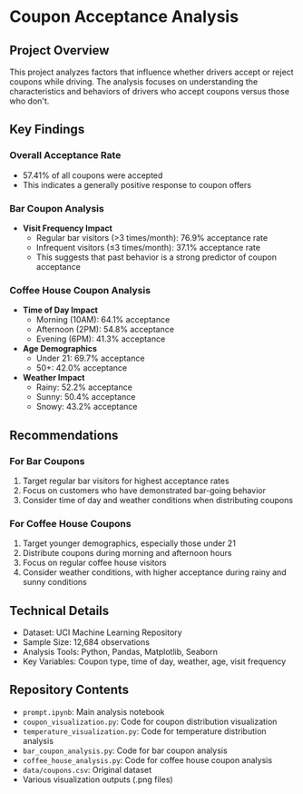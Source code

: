 # Coupon Acceptance Analysis

## Project Overview
This project analyzes factors that influence whether drivers accept or reject coupons while driving. The analysis focuses on understanding the characteristics and behaviors of drivers who accept coupons versus those who don't.

## Key Findings

### Overall Acceptance Rate
- 57.41% of all coupons were accepted
- This indicates a generally positive response to coupon offers

### Bar Coupon Analysis
- **Visit Frequency Impact**
  - Regular bar visitors (>3 times/month): 76.9% acceptance rate
  - Infrequent visitors (≤3 times/month): 37.1% acceptance rate
  - This suggests that past behavior is a strong predictor of coupon acceptance

### Coffee House Coupon Analysis
- **Time of Day Impact**
  - Morning (10AM): 64.1% acceptance
  - Afternoon (2PM): 54.8% acceptance
  - Evening (6PM): 41.3% acceptance
- **Age Demographics**
  - Under 21: 69.7% acceptance
  - 50+: 42.0% acceptance
- **Weather Impact**
  - Rainy: 52.2% acceptance
  - Sunny: 50.4% acceptance
  - Snowy: 43.2% acceptance

## Recommendations

### For Bar Coupons
1. Target regular bar visitors for highest acceptance rates
2. Focus on customers who have demonstrated bar-going behavior
3. Consider time of day and weather conditions when distributing coupons

### For Coffee House Coupons
1. Target younger demographics, especially those under 21
2. Distribute coupons during morning and afternoon hours
3. Focus on regular coffee house visitors
4. Consider weather conditions, with higher acceptance during rainy and sunny conditions

## Technical Details
- Dataset: UCI Machine Learning Repository
- Sample Size: 12,684 observations
- Analysis Tools: Python, Pandas, Matplotlib, Seaborn
- Key Variables: Coupon type, time of day, weather, age, visit frequency

## Repository Contents
- `prompt.ipynb`: Main analysis notebook
- `coupon_visualization.py`: Code for coupon distribution visualization
- `temperature_visualization.py`: Code for temperature distribution analysis
- `bar_coupon_analysis.py`: Code for bar coupon analysis
- `coffee_house_analysis.py`: Code for coffee house coupon analysis
- `data/coupons.csv`: Original dataset
- Various visualization outputs (.png files) 